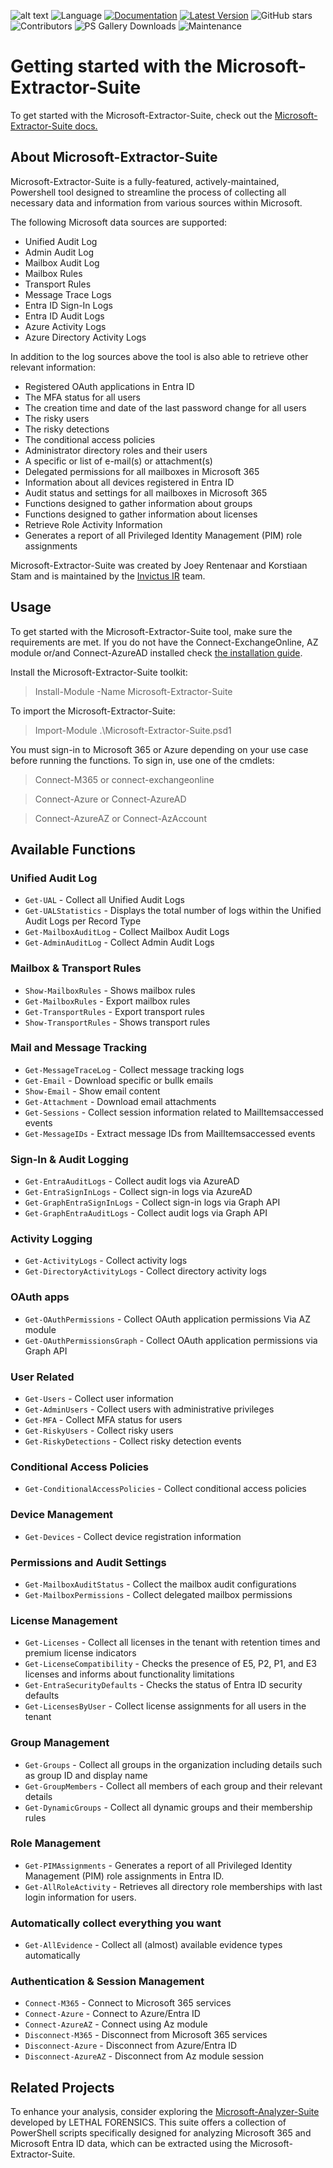 ![alt text](https://github.com/invictus-ir/Microsoft-Extractor-Suite/blob/main/docs/source/Images/Invictus-Incident-Response.jpg?raw=true)
![Language](https://img.shields.io/badge/Language-Powershell-blue)
[![Documentation](https://img.shields.io/badge/Read%20the%20Docs-Documentation-blue)](https://microsoft-365-extractor-suite.readthedocs.io/en/latest/)
[![Latest Version](https://img.shields.io/powershellgallery/v/Microsoft-Extractor-Suite?label=Latest%20Version&color=brightgreen)](https://www.powershellgallery.com/packages/Microsoft-Extractor-Suite)
![GitHub stars](https://img.shields.io/github/stars/invictus-ir/Microsoft-Extractor-Suite?style=social)
![Contributors](https://img.shields.io/github/contributors/invictus-ir/Microsoft-Extractor-Suite)
![PS Gallery Downloads](https://img.shields.io/powershellgallery/dt/Microsoft-Extractor-Suite?label=PS%20Gallery%20Downloads)
![Maintenance](https://img.shields.io/badge/Maintenance%20Level-Actively%20Developed-brightgreen)

# Getting started with the Microsoft-Extractor-Suite

To get started with the Microsoft-Extractor-Suite, check out the [Microsoft-Extractor-Suite docs.](https://microsoft-365-extractor-suite.readthedocs.io/en/latest/)

## About Microsoft-Extractor-Suite
Microsoft-Extractor-Suite is a fully-featured, actively-maintained, Powershell tool designed to streamline the process of collecting all necessary data and information from various sources within Microsoft.

The following Microsoft data sources are supported:
* Unified Audit Log
* Admin Audit Log
* Mailbox Audit Log
* Mailbox Rules
* Transport Rules
* Message Trace Logs
* Entra ID Sign-In Logs
* Entra ID Audit Logs
* Azure Activity Logs
* Azure Directory Activity Logs

In addition to the log sources above the tool is also able to retrieve other relevant information:
* Registered OAuth applications in Entra ID
* The MFA status for all users
* The creation time and date of the last password change for all users
* The risky users
* The risky detections
* The conditional access policies
* Administrator directory roles and their users
* A specific or list of e-mail(s) or attachment(s)
* Delegated permissions for all mailboxes in Microsoft 365
* Information about all devices registered in Entra ID
* Audit status and settings for all mailboxes in Microsoft 365
* Functions designed to gather information about groups
* Functions designed to gather information about licenses
* Retrieve Role Activity Information
* Generates a report of all Privileged Identity Management (PIM) role assignments

Microsoft-Extractor-Suite was created by Joey Rentenaar and Korstiaan Stam and is maintained by the [Invictus IR](https://www.invictus-ir.com/) team.

## Usage
To get started with the Microsoft-Extractor-Suite tool, make sure the requirements are met. If you do not have the Connect-ExchangeOnline, AZ module or/and Connect-AzureAD installed check [the installation guide](https://microsoft-365-extractor-suite.readthedocs.io/en/latest/installation/Installation.html).

Install the Microsoft-Extractor-Suite toolkit:
> Install-Module -Name Microsoft-Extractor-Suite

To import the Microsoft-Extractor-Suite:
> Import-Module .\Microsoft-Extractor-Suite.psd1

You must sign-in to Microsoft 365 or Azure depending on your use case before running the functions. To sign in, use one of the cmdlets:
> Connect-M365 or connect-exchangeonline

> Connect-Azure or Connect-AzureAD

> Connect-AzureAZ or Connect-AzAccount

## Available Functions

### Unified Audit Log
- `Get-UAL` - Collect all Unified Audit Logs
- `Get-UALStatistics` - Displays the total number of logs within the Unified Audit Logs per Record Type
- `Get-MailboxAuditLog` - Collect Mailbox Audit Logs
- `Get-AdminAuditLog` - Collect Admin Audit Logs

### Mailbox & Transport Rules
- `Show-MailboxRules` - Shows mailbox rules
- `Get-MailboxRules` - Export mailbox rules
- `Get-TransportRules` - Export transport rules
- `Show-TransportRules` - Shows transport rules

### Mail and Message Tracking
- `Get-MessageTraceLog` - Collect message tracking logs
- `Get-Email` - Download specific or bullk emails
- `Show-Email` - Show email content
- `Get-Attachment` - Download email attachments
- `Get-Sessions` - Collect session information related to MailItemsaccessed events
- `Get-MessageIDs` - Extract message IDs from MailItemsaccessed events

### Sign-In & Audit Logging
- `Get-EntraAuditLogs` - Collect audit logs via AzureAD
- `Get-EntraSignInLogs` - Collect sign-in logs via AzureAD
- `Get-GraphEntraSignInLogs` - Collect sign-in logs via Graph API
- `Get-GraphEntraAuditLogs` - Collect audit logs via Graph API

### Activity Logging
- `Get-ActivityLogs` - Collect activity logs
- `Get-DirectoryActivityLogs` - Collect directory activity logs

### OAuth apps
- `Get-OAuthPermissions` - Collect OAuth application permissions Via AZ module
- `Get-OAuthPermissionsGraph` - Collect OAuth application permissions via Graph API

### User Related
- `Get-Users` - Collect user information
- `Get-AdminUsers` - Collect users with administrative privileges
- `Get-MFA` - Collect MFA status for users
- `Get-RiskyUsers` - Collect risky users
- `Get-RiskyDetections` - Collect risky detection events

### Conditional Access Policies
- `Get-ConditionalAccessPolicies` - Collect conditional access policies

### Device Management
- `Get-Devices` - Collect device registration information

### Permissions and Audit Settings
- `Get-MailboxAuditStatus` - Collect the mailbox audit configurations
- `Get-MailboxPermissions` - Collect delegated mailbox permissions

### License Management
- `Get-Licenses` - Collect all licenses in the tenant with retention times and premium license indicators
- `Get-LicenseCompatibility` - Checks the presence of E5, P2, P1, and E3 licenses and informs about functionality limitations
- `Get-EntraSecurityDefaults` - Checks the status of Entra ID security defaults
- `Get-LicensesByUser` - Collect license assignments for all users in the tenant

### Group Management
- `Get-Groups` - Collect all groups in the organization including details such as group ID and display name
- `Get-GroupMembers` - Collect all members of each group and their relevant details
- `Get-DynamicGroups` - Collect all dynamic groups and their membership rules

### Role Management
- `Get-PIMAssignments` - Generates a report of all Privileged Identity Management (PIM) role assignments in Entra ID.
- `Get-AllRoleActivity` - Retrieves all directory role memberships with last login information for users.

### Automatically collect everything you want
- `Get-AllEvidence` - Collect all (almost) available evidence types automatically

### Authentication & Session Management
- `Connect-M365` - Connect to Microsoft 365 services
- `Connect-Azure` - Connect to Azure/Entra ID
- `Connect-AzureAZ` - Connect using Az module
- `Disconnect-M365` - Disconnect from Microsoft 365 services
- `Disconnect-Azure` - Disconnect from Azure/Entra ID
- `Disconnect-AzureAZ` - Disconnect from Az module session

## Related Projects
To enhance your analysis, consider exploring the [Microsoft-Analyzer-Suite](https://github.com/LETHAL-FORENSICS/Microsoft-Analyzer-Suite) developed by LETHAL FORENSICS. This suite offers a collection of PowerShell scripts specifically designed for analyzing Microsoft 365 and Microsoft Entra ID data, which can be extracted using the Microsoft-Extractor-Suite.
